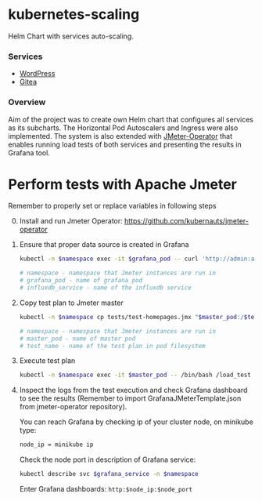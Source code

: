 # kubernetes-scaling
Helm Chart with services auto-scaling.

### Services
- [WordPress](https://hub.kubeapps.com/charts/bitnami/wordpress)
- [Gitea](https://gitea.com/gitea/helm-chart/)

### Overview
Aim of the project was to create own Helm chart that configures all services as its subcharts. The Horizontal Pod Autoscalers and Ingress were also implemented.
The system is also extended with [JMeter-Operator](https://github.com/kubernauts/jmeter-operator) that enables running load tests of both services and presenting the results in Grafana tool.

# Perform tests with Apache Jmeter

Remember to properly set or replace variables in following steps

0. Install and run Jmeter Operator: https://github.com/kubernauts/jmeter-operator

0. Ensure that proper data source is created in Grafana

    ```bash
    kubectl -n $namespace exec -it $grafana_pod -- curl 'http://admin:admin@127.0.0.1:3000/api/datasources' -X POST -H 'Content-Type: application/json;charset=UTF-8' --data-binary '{"name":"jmeterdb","type":"influxdb","url":"http://$influxdb_service:8086","access":"proxy","isDefault":true,"database":"jmeter","user":"admin","password":"admin"}'

    # namespace - namespace that Jmeter instances are run in
    # grafana_pod - name of grafana pod
    # influxdb_service - name of the influxdb service
    ```

0. Copy test plan to Jmeter master

    ```bash
    kubectl -n $namespace cp tests/test-homepages.jmx "$master_pod:/$test_name"

    # namespace - namespace that Jmeter instances are run in
    # master_pod - name of master pod
    # test_name - name of the test plan in pod filesystem
    ```
0. Execute test plan

    ```bash
    kubectl -n $namespace exec -it $master_pod -- /bin/bash /load_test $test_name
    ```

0. Inspect the logs from the test execution and check Grafana dashboard to see the results (Remember to import GrafanaJMeterTemplate.json from jmeter-operator repository).

    You can reach Grafana by checking ip of your cluster node, on minikube type:
    ```bash
    node_ip = minikube ip
    ```
    Check the node port in description of Grafana service:
    ```bash
    kubectl describe svc $grafana_service -n $namespace
    ```
    Enter Grafana dashboards: `http:$node_ip:$node_port`
